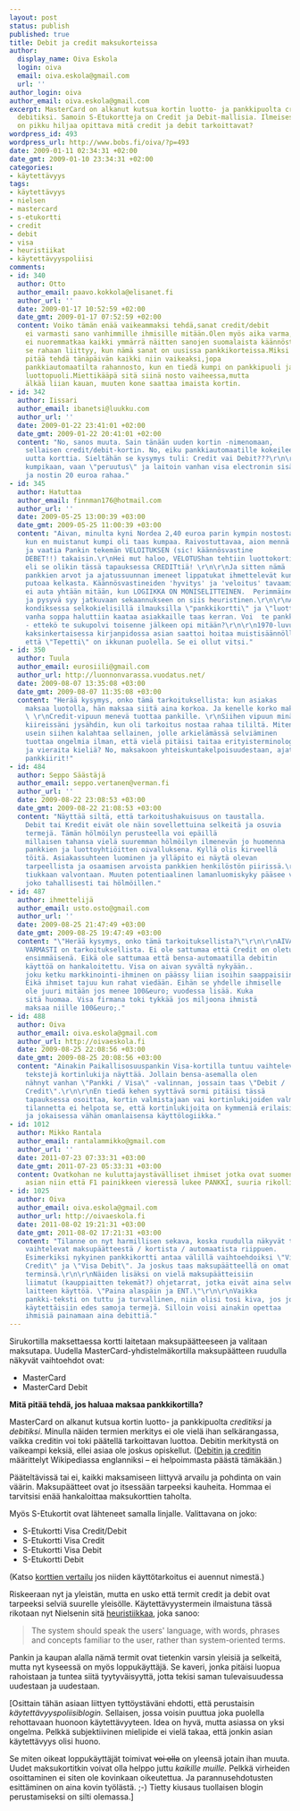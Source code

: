 ```yaml
---
layout: post
status: publish
published: true
title: Debit ja credit maksukorteissa
author:
  display_name: Oiva Eskola
  login: oiva
  email: oiva.eskola@gmail.com
  url: ''
author_login: oiva
author_email: oiva.eskola@gmail.com
excerpt: MasterCard on alkanut kutsua kortin luotto- ja pankkipuolta creditiksi ja
  debitiksi. Samoin S-Etukortteja on Credit ja Debit-mallisia. Ilmeisesti suomalaisten
  on pikku hiljaa opittava mitä credit ja debit tarkoittavat?
wordpress_id: 493
wordpress_url: http://www.bobs.fi/oiva/?p=493
date: 2009-01-11 02:34:31 +02:00
date_gmt: 2009-01-10 23:34:31 +02:00
categories:
- käytettävyys
tags:
- käytettävyys
- nielsen
- mastercard
- s-etukortti
- credit
- debit
- visa
- heuristiikat
- käytettävyyspoliisi
comments:
- id: 340
  author: Otto
  author_email: paavo.kokkola@elisanet.fi
  author_url: ''
  date: 2009-01-17 10:52:59 +02:00
  date_gmt: 2009-01-17 07:52:59 +02:00
  content: Voiko tämän enää vaikeammaksi tehdä,sanat credit/debit
    ei varmasti sano vanhimmille ihmisille mitään.Olen myös aika varma,
    ei nuoremmatkaa kaikki ymmärrä näitten sanojen suomalaista käännöstä.Kai
    se rahaan liittyy, kun nämä sanat on uusissa pankkikorteissa.Miksi asiat
    pitää tehdä tänäpäivän kaikki niin vaikeaksi,jopa
    pankkiautomaatilta rahannosto, kun en tiedä kumpi on pankkipuoli ja kumpi
    luottopuoli.Miettikääpä sitä siinä nosto vaiheessa,mutta
    älkää liian kauan, muuten kone saattaa imaista kortin.
- id: 342
  author: Iissari
  author_email: ibanetsi@luukku.com
  author_url: ''
  date: 2009-01-22 23:41:01 +02:00
  date_gmt: 2009-01-22 20:41:01 +02:00
  content: "No, sanos muuta. Sain tänään uuden kortin -nimenomaan,
    sellaisen credit/debit-kortin. No, eiku pankkiautomaatille kokeileemaan osseissa
    uutta korttia. Sieltähän se kysymys tuli: Credit vai Debit???\r\n\r\nEi
    kumpikaan, vaan \"peruutus\" ja laitoin vanhan visa electronin sisään
    ja nostin 20 euroa rahaa."
- id: 345
  author: Hatuttaa
  author_email: finnman176@hotmail.com
  author_url: ''
  date: 2009-05-25 13:00:39 +03:00
  date_gmt: 2009-05-25 11:00:39 +03:00
  content: "Aivan, minulta kyni Nordea 2,40 euroa parin kympin nostosta automaatilla,
    kun en muistanut kumpi oli taas kumpaa. Raivostuttavaa, aion mennä luukulle
    ja vaatia Pankin tekemän VELOITUKSEN (sic! käännösvastine
    DEBET!!) takaisin.\r\nHei mut haloo, VELOTUShan tehtiin luottokortin puolelta
    eli se olikin tässä tapauksessa CREDITtiä! \r\n\r\nJa sitten nämä
    pankkien arvot ja ajatussuunnan imeneet lippatukat ihmettelevät kun asiakas
    putoaa kelkasta. Käännösvastineiden 'hyvitys' ja 'veloitus' tavaaminen
    ei auta yhtään mitään, kun LOGIIKKA ON MONISELITTEINEN.  Perimmäinen
    ja pysyvä syy jatkuvaan sekaannukseen on siis heuristinen.\r\n\r\nAsia oli
    kondiksessa selkokielisillä ilmauksilla \"pankkikortti\" ja \"luotto\". Nyt
    vanha soppa haluttiin kaataa asiakkaille taas kerran. Voi  te pankkien lippatukat
    - ettekö te sukupolvi toisenne jälkeen opi mitään?\r\n\r\n1970-luvulla
    kaksinkertaisessa kirjanpidossa asian saattoi hoitaa muistisäännöllä
    että \"Tepetti\" on ikkunan puolella. Se ei ollut vitsi."
- id: 350
  author: Tuula
  author_email: eurosiili@gmail.com
  author_url: http://luonnonvarassa.vuodatus.net/
  date: 2009-08-07 13:35:08 +03:00
  date_gmt: 2009-08-07 11:35:08 +03:00
  content: "Herää kysymys, onko tämä tarkoituksellista: kun asiakas
    maksaa luotolla, hän maksaa siitä aina korkoa. Ja kenelle korko maksetaankaan...
    \ \r\nCredit-vipuun menevä tuottaa pankille. \r\nSiihen vipuun minäkin
    kiireissäni jysähdin, kun oli tarkoitus nostaa rahaa tililtä. Miten
    usein siihen kalahtaa sellainen, jolle arkielämässä selviäminen
    tuottaa ongelmia ilman, että vielä pitäisi taitaa erityisterminologiaa
    ja vieraita kieliä? No, maksakoon yhteiskuntakelpoisuudestaan, ajattelevat
    pankkiirit!"
- id: 484
  author: Seppo Säästäjä
  author_email: seppo.vertanen@verman.fi
  author_url: ''
  date: 2009-08-22 23:08:53 +03:00
  date_gmt: 2009-08-22 21:08:53 +03:00
  content: "Näyttää siltä, että tarkoitushakuisuus on taustalla.
    Debit tai Kredit eivät ole näin sovellettuina selkeitä ja osuvia
    termejä. Tämän hölmöilyn perusteella voi epäillä
    millaisen tahansa vielä suuremman hölmöilyn ilmenevän jo huomenna
    pankkien ja luottoyhtiöitten oivalluksena. Kyllä olis kirveellä
    töitä. Asiakassuhteen luominen ja ylläpito ei näytä olevan
    tarpeellista ja osaamisen arvoista pankkien henkilöstön piirissä.\r\nPankit
    tiukkaan valvontaan. Muuten potentiaalinen lamanluomiskyky pääsee voitolle,
    joko tahallisesti tai hölmöillen."
- id: 487
  author: ihmettelijä
  author_email: usto.osto@gmail.com
  author_url: ''
  date: 2009-08-25 21:47:49 +03:00
  date_gmt: 2009-08-25 19:47:49 +03:00
  content: "\"Herää kysymys, onko tämä tarkoituksellista?\"\r\n\r\nAIVAN
    VARMASTI on tarkoituksellista. Ei ole sattumaa että Credit on oletuksena
    ensimmäisenä. Eikä ole sattumaa että bensa-automaatilla debitin
    käyttöä on hankaloitettu. Visa on aivan syvältä nykyään..
    joku ketku markkinointi-ihminen on päässy liian isoihin saappaisiin.
    Eikä ihmiset tajuu kun rahat viedään. Eihän se yhdelle ihmiselle
    ole juuri mitään jos menee 100&euro; vuodessa lisää. Kuka
    sitä huomaa. Visa firmana toki tykkää jos miljoona ihmistä
    maksaa niille 100&euro;."
- id: 488
  author: Oiva
  author_email: oiva.eskola@gmail.com
  author_url: http://oivaeskola.fi
  date: 2009-08-25 22:08:56 +03:00
  date_gmt: 2009-08-25 20:08:56 +03:00
  content: "Ainakin Paikallisosuuspankin Visa-kortilla tuntuu vaihtelevan mitä
    tekstejä kortinlukija näyttää. Jollain bensa-asemalla olen
    nähnyt vanhan \"Pankki / Visa\" -valinnan, jossain taas \"Debit /
    Credit\".\r\n\r\nEn tiedä kehen syyttävä sormi pitäisi tässä
    tapauksessa osoittaa, kortin valmistajaan vai kortinlukijoiden valmistajiin? Ainakaan
    tilannetta ei helpota se, että kortinlukijoita on kymmeniä erilaisia,
    ja jokaisessa vähän omanlaisensa käyttölogiikka."
- id: 1012
  author: Mikko Rantala
  author_email: rantalammikko@gmail.com
  author_url: ''
  date: 2011-07-23 07:33:31 +03:00
  date_gmt: 2011-07-23 05:33:31 +03:00
  content: Ovatkohan ne kuluttajaystävälliset ihmiset jotka ovat suomentaneet
    asian niin että F1 painikkeen vieressä lukee PANKKI, suuria rikollisia?
- id: 1025
  author: Oiva
  author_email: oiva.eskola@gmail.com
  author_url: http://oivaeskola.fi
  date: 2011-08-02 19:21:31 +03:00
  date_gmt: 2011-08-02 17:21:31 +03:00
  content: "Tilanne on nyt harmillisen sekava, koska ruudulla näkyvät tekstit
    vaihtelevat maksupäätteestä / kortista / automaatista riippuen.
    Esimerkiksi nykyinen pankkikortti antaa välillä vaihtoehdoiksi \"Visa
    Credit\" ja \"Visa Debit\". Ja joskus taas maksupäätteellä on omat
    terminsä.\r\n\r\nNäiden lisäksi on vielä maksupäätteisiin
    liimatut (kauppiaitten tekemät?) ohjetarrat, jotka eivät aina selvennä
    laitteen käyttöä. \"Paina alaspäin ja ENT.\"\r\n\r\nVaikka
    pankki-teksti on tuttu ja turvallinen, niin olisi tosi kiva, jos joka paikassa
    käytettäisiin edes samoja termejä. Silloin voisi ainakin opettaa
    ihmisiä painamaan aina debittiä."
---
```

<p>Sirukortilla maksettaessa kortti laitetaan maksupäätteeseen ja valitaan maksutapa. Uudella MasterCard-yhdistelmäkortilla maksupäätteen ruudulla näkyvät vaihtoehdot ovat:</p>
<ul>
<li>MasterCard</li>
<li>MasterCard Debit</li>
</ul>
<p><strong>M</strong><strong>itä pitää tehdä, jos haluaa maksaa pankkikortilla?</strong></p>
<p>MasterCard on alkanut kutsua kortin luotto- ja pankkipuolta <em>creditiksi</em> ja <em>debitiksi</em>. Minulla näiden termien merkitys ei ole vielä ihan selkärangassa, vaikka creditin voi toki päätellä tarkoittavan luottoa. Debitin merkitystä on vaikeampi keksiä, ellei asiaa ole joskus opiskellut. (<a title="Wikipedia: debits and credits" href="http://en.wikipedia.org/wiki/Debit">Debitin ja creditin</a> määrittelyt Wikipediassa englanniksi &ndash; ei helpoimmasta päästä tämäkään.)</p>
<p>Pääteltävissä tai ei, kaikki maksamiseen liittyvä arvailu ja pohdinta on vain väärin. Maksupäätteet ovat jo itsessään tarpeeksi kauheita. Hommaa ei tarvitsisi enää hankaloittaa maksukorttien taholta.</p>
<p>Myös S-Etukortit ovat lähteneet samalla linjalle. Valittavana on joko:</p>
<ul>
<li>S-Etukortti Visa Credit/Debit</li>
<li>S-Etukortti Visa Credit</li>
<li>S-Etukortti Visa Debit</li>
<li>S-Etukortti Debit</li>
</ul>
<p>(Katso <a title="S-Pankki: vertaa kortteja" href="http://www.s-pankki.fi/kortit_luotot/kortit/fi_FI/vertaa/">korttien vertailu</a> jos niiden käyttötarkoitus ei auennut nimestä.)</p>
<p>Riskeeraan nyt ja yleistän, mutta en usko että termit credit ja debit ovat tarpeeksi selviä suurelle yleisölle. Käytettävyystermein ilmaistuna tässä rikotaan nyt Nielsenin sitä <a title="Ten Usability Heuristics" href="http://www.useit.com/papers/heuristic/heuristic_list.html">heuristiikkaa</a>, joka sanoo:</p>
<blockquote><p>The system should speak the users' language, with words, phrases and concepts familiar to the user, rather than system-oriented terms.</p></blockquote>
<p>Pankin ja kaupan alalla nämä termit ovat tietenkin varsin yleisiä ja selkeitä, mutta nyt kyseessä on myös loppukäyttäjä. Se kaveri, jonka pitäisi luopua rahoistaan ja tuntea siitä tyytyväisyyttä, jotta tekisi saman tulevaisuudessa uudestaan ja uudestaan.</p>
<p>[Osittain tähän asiaan liittyen tyttöystäväni ehdotti, että perustaisin <em>käytettävyyspoliisiblogin.</em> Sellaisen, jossa voisin puuttua joka puolella rehottavaan huonoon käytettävyyteen. Idea on hyvä, mutta asiassa on yksi ongelma. Pelkkä subjektiivinen mielipide ei vielä takaa, että jonkin asian käytettävyys olisi huono.</p>
<p>Se miten oikeat loppukäyttäjät toimivat <span style="text-decoration: line-through;">voi olla</span> on yleensä jotain ihan muuta. Uudet maksukortitkin voivat olla helppo juttu <em>kaikille muille. </em>Pelkkä virheiden osoittaminen ei siten ole kovinkaan oikeutettua. Ja parannusehdotusten esittäminen on aina kovin työlästä. ;-) Tietty kiusaus tuollaisen blogin perustamiseksi on silti olemassa.]</p>
<div style="margin-left: -20px">
<script type="text/javascript" src="https://impfi.tradedoubler.com/imp?g(19173450)a(1897618)" charset=""></script>
</div>
